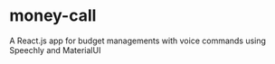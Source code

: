 # money-call

A React.js app for budget managements with voice commands using Speechly and MaterialUI
